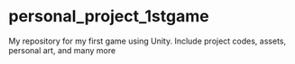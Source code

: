 # personal_project_1stgame
My repository for my first game using Unity. Include project codes, assets, personal art, and many more
